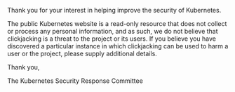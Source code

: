 Thank you for your interest in helping improve the security of Kubernetes.

The public Kubernetes website is a read-only resource that does not collect or process any personal information, and as such, we do not believe that clickjacking is a threat to the project or its users. If you believe you have discovered a particular instance in which clickjacking can be used to harm a user or the project, please supply additional details.

Thank you,

The Kubernetes Security Response Committee
